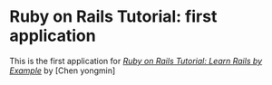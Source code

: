 # Ruby on Rails Tutorial: first application

This is the first application for
[*Ruby on Rails Tutorial: Learn Rails by Example*]()
by [Chen yongmin]
